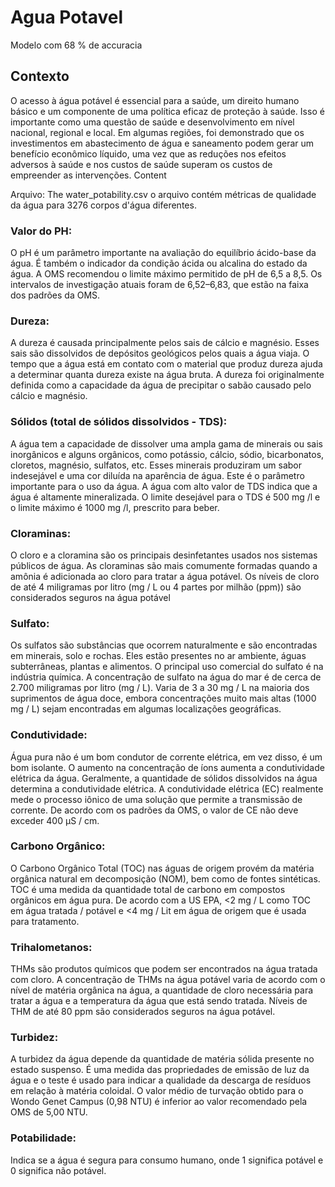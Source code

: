 # Agua Potavel

Modelo com 68 % de accuracia

## Contexto
O acesso à água potável é essencial para a saúde, um direito humano básico e um componente de uma política eficaz de proteção à saúde. Isso é importante como uma questão de saúde e desenvolvimento em nível nacional, regional e local. Em algumas regiões, foi demonstrado que os investimentos em abastecimento de água e saneamento podem gerar um benefício econômico líquido, uma vez que as reduções nos efeitos adversos à saúde e nos custos de saúde superam os custos de empreender as intervenções.
Content

Arquivo: The water_potability.csv o arquivo contém métricas de qualidade da água para 3276 corpos d'água diferentes.
### Valor do PH:

O pH é um parâmetro importante na avaliação do equilíbrio ácido-base da água. É também o indicador da condição ácida ou alcalina do estado da água. A OMS recomendou o limite máximo permitido de pH de 6,5 a 8,5. Os intervalos de investigação atuais foram de 6,52–6,83, que estão na faixa dos padrões da OMS.

### Dureza:

A dureza é causada principalmente pelos sais de cálcio e magnésio. Esses sais são dissolvidos de depósitos geológicos pelos quais a água viaja. O tempo que a água está em contato com o material que produz dureza ajuda a determinar quanta dureza existe na água bruta. A dureza foi originalmente definida como a capacidade da água de precipitar o sabão causado pelo cálcio e magnésio.

### Sólidos (total de sólidos dissolvidos - TDS):

A água tem a capacidade de dissolver uma ampla gama de minerais ou sais inorgânicos e alguns orgânicos, como potássio, cálcio, sódio, bicarbonatos, cloretos, magnésio, sulfatos, etc. Esses minerais produziram um sabor indesejável e uma cor diluída na aparência de água. Este é o parâmetro importante para o uso da água. A água com alto valor de TDS indica que a água é altamente mineralizada. O limite desejável para o TDS é 500 mg /l e o limite máximo é 1000 mg /l, prescrito para beber.

### Cloraminas:

O cloro e a cloramina são os principais desinfetantes usados nos sistemas públicos de água. As cloraminas são mais comumente formadas quando a amônia é adicionada ao cloro para tratar a água potável. Os níveis de cloro de até 4 miligramas por litro (mg / L ou 4 partes por milhão (ppm)) são considerados seguros na água potável

### Sulfato:

Os sulfatos são substâncias que ocorrem naturalmente e são encontradas em minerais, solo e rochas. Eles estão presentes no ar ambiente, águas subterrâneas, plantas e alimentos. O principal uso comercial do sulfato é na indústria química. A concentração de sulfato na água do mar é de cerca de 2.700 miligramas por litro (mg / L). Varia de 3 a 30 mg / L na maioria dos suprimentos de água doce, embora concentrações muito mais altas (1000 mg / L) sejam encontradas em algumas localizações geográficas.

### Condutividade:

Água pura não é um bom condutor de corrente elétrica, em vez disso, é um bom isolante. O aumento na concentração de íons aumenta a condutividade elétrica da água. Geralmente, a quantidade de sólidos dissolvidos na água determina a condutividade elétrica. A condutividade elétrica (EC) realmente mede o processo iônico de uma solução que permite a transmissão de corrente. De acordo com os padrões da OMS, o valor de CE não deve exceder 400 μS / cm.

### Carbono Orgânico:

O Carbono Orgânico Total (TOC) nas águas de origem provém da matéria orgânica natural em decomposição (NOM), bem como de fontes sintéticas. TOC é uma medida da quantidade total de carbono em compostos orgânicos em água pura. De acordo com a US EPA, <2 mg / L como TOC em água tratada / potável e <4 mg / Lit em água de origem que é usada para tratamento.

### Trihalometanos:

THMs são produtos químicos que podem ser encontrados na água tratada com cloro. A concentração de THMs na água potável varia de acordo com o nível de matéria orgânica na água, a quantidade de cloro necessária para tratar a água e a temperatura da água que está sendo tratada. Níveis de THM de até 80 ppm são considerados seguros na água potável.

### Turbidez:

A turbidez da água depende da quantidade de matéria sólida presente no estado suspenso. É uma medida das propriedades de emissão de luz da água e o teste é usado para indicar a qualidade da descarga de resíduos em relação à matéria coloidal. O valor médio de turvação obtido para o Wondo Genet Campus (0,98 NTU) é inferior ao valor recomendado pela OMS de 5,00 NTU.

### Potabilidade:

Indica se a água é segura para consumo humano, onde 1 significa potável e 0 significa não potável.
